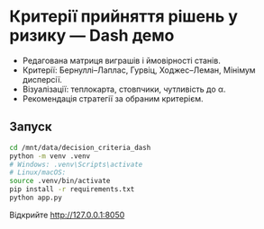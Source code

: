 # Критерії прийняття рішень у ризику — Dash демо

- Редагована матриця виграшів і ймовірності станів.
- Критерії: Бернуллі–Лаплас, Гурвіц, Ходжес–Леман, Мінімум дисперсії.
- Візуалізації: теплокарта, стовпчики, чутливість до α.
- Рекомендація стратегії за обраним критерієм.

## Запуск
```bash
cd /mnt/data/decision_criteria_dash
python -m venv .venv
# Windows: .venv\Scripts\activate
# Linux/macOS:
source .venv/bin/activate
pip install -r requirements.txt
python app.py
```
Відкрийте http://127.0.0.1:8050
